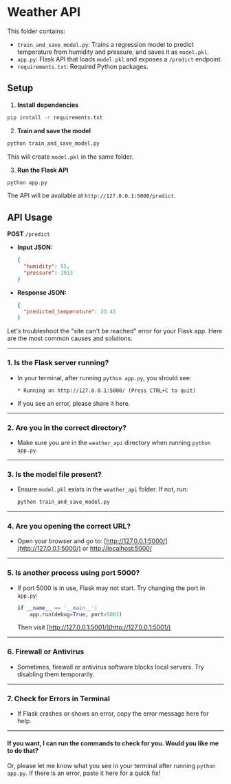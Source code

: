 # Weather API

This folder contains:
- `train_and_save_model.py`: Trains a regression model to predict temperature from humidity and pressure, and saves it as `model.pkl`.
- `app.py`: Flask API that loads `model.pkl` and exposes a `/predict` endpoint.
- `requirements.txt`: Required Python packages.

## Setup

1. **Install dependencies**

```bash
pip install -r requirements.txt
```

2. **Train and save the model**

```bash
python train_and_save_model.py
```

This will create `model.pkl` in the same folder.

3. **Run the Flask API**

```bash
python app.py
```

The API will be available at `http://127.0.0.1:5000/predict`.

## API Usage

**POST** `/predict`

- **Input JSON:**
  ```json
  {
    "humidity": 55,
    "pressure": 1013
  }
  ```
- **Response JSON:**
  ```json
  {
    "predicted_temperature": 23.45
  }
  ``` 

Let's troubleshoot the "site can't be reached" error for your Flask app. Here are the most common causes and solutions:

---

### 1. **Is the Flask server running?**
- In your terminal, after running `python app.py`, you should see:
  ```
  * Running on http://127.0.0.1:5000/ (Press CTRL+C to quit)
  ```
- If you see an error, please share it here.

---

### 2. **Are you in the correct directory?**
- Make sure you are in the `weather_api` directory when running `python app.py`.

---

### 3. **Is the model file present?**
- Ensure `model.pkl` exists in the `weather_api` folder. If not, run:
  ```bash
  python train_and_save_model.py
  ```

---

### 4. **Are you opening the correct URL?**
- Open your browser and go to: [http://127.0.0.1:5000/](http://127.0.0.1:5000/) or [http://localhost:5000/](http://localhost:5000/)

---

### 5. **Is another process using port 5000?**
- If port 5000 is in use, Flask may not start. Try changing the port in `app.py`:
  ```python
  if __name__ == '__main__':
      app.run(debug=True, port=5001)
  ```
  Then visit [http://127.0.0.1:5001/](http://127.0.0.1:5001/)

---

### 6. **Firewall or Antivirus**
- Sometimes, firewall or antivirus software blocks local servers. Try disabling them temporarily.

---

### 7. **Check for Errors in Terminal**
- If Flask crashes or shows an error, copy the error message here for help.

---

#### **If you want, I can run the commands to check for you. Would you like me to do that?**
Or, please let me know what you see in your terminal after running `python app.py`. If there is an error, paste it here for a quick fix! 